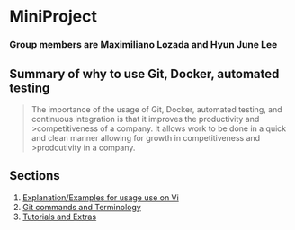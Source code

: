 # MiniProject
### **Group members are Maximiliano Lozada and Hyun June Lee**
## **Summary of why to use Git, Docker, automated testing**

>The importance of the usage of Git, Docker, automated testing, and continuous integration is that it improves the productivity and >competitiveness of a company. It allows work to be done in a quick and clean manner allowing for growth in competitiveness and >prodcutivity in a company.


## **Sections**
1. [Explanation/Examples for usage use on Vi](https://github.com/ml644/MiniProject/blob/master/Explanation%20and%20Examples%20for%20usage%20use%20on%20Vi) 
1. [Git commands and Terminology](https://github.com/ml644/MiniProject/blob/master/Git%20commands%20and%20Terminology)
1. [Tutorials and Extras](https://github.com/ml644/MiniProject/blob/master/Tutorials%20and%20Extras)


